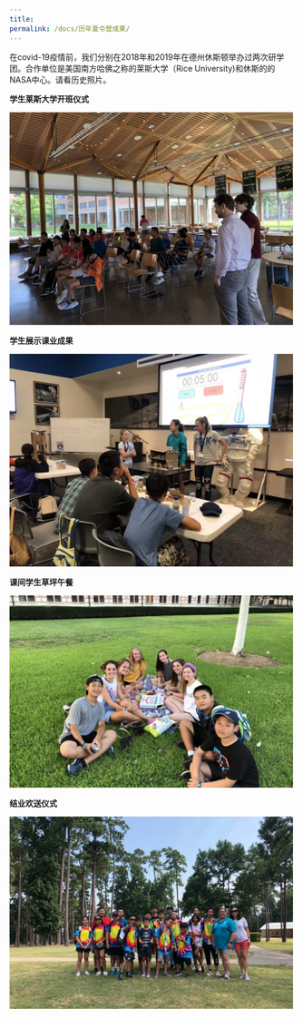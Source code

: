 ```yaml
---
title: 
permalink: /docs/历年夏令营成果/
---
```


在covid-19疫情前，我们分别在2018年和2019年在德州休斯顿举办过两次研学团。合作单位是美国南方哈佛之称的莱斯大学（Rice University)和休斯的的NASA中心。请看历史照片。 

**学生莱斯大学开班仪式**

<img src="/img/历史2.jpg" width="500px" />

**学生展示课业成果**

<img src="/img/历史3.jpg" width="500px" />

**课间学生草坪午餐**

<img src="/img/历史1.jpg" width="500px" />

**结业欢送仪式**

<img src="/img/历史4.jpg" width="500px" />

